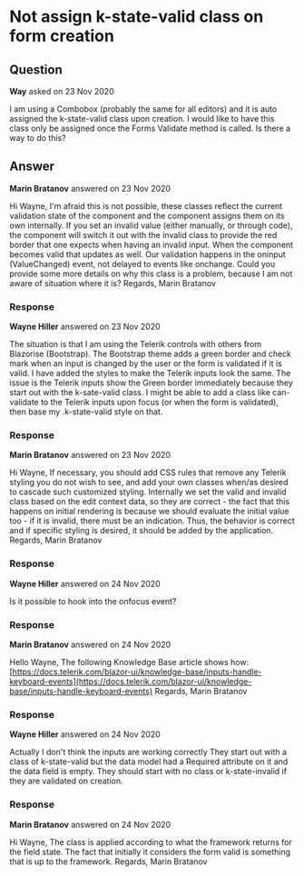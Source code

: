 # Not assign k-state-valid class on form creation

## Question

**Way** asked on 23 Nov 2020

I am using a Combobox (probably the same for all editors) and it is auto assigned the k-state-valid class upon creation. I would like to have this class only be assigned once the Forms Validate method is called. Is there a way to do this?

## Answer

**Marin Bratanov** answered on 23 Nov 2020

Hi Wayne, I'm afraid this is not possible, these classes reflect the current validation state of the component and the component assigns them on its own internally. If you set an invalid value (either manually, or through code), the component will switch it out with the invalid class to provide the red border that one expects when having an invalid input. When the component becomes valid that updates as well. Our validation happens in the oninput (ValueChanged) event, not delayed to events like onchange. Could you provide some more details on why this class is a problem, because I am not aware of situation where it is? Regards, Marin Bratanov

### Response

**Wayne Hiller** answered on 23 Nov 2020

The situation is that I am using the Telerik controls with others from Blazorise (Bootstrap). The Bootstrap theme adds a green border and check mark when an input is changed by the user or the form is validated if it is valid. I have added the styles to make the Telerik inputs look the same. The issue is the Telerik inputs show the Green border immediately because they start out with the k-sate-valid class. I might be able to add a class like can-validate to the Telerik inputs upon focus (or when the form is validated), then base my .k-state-valid style on that.

### Response

**Marin Bratanov** answered on 23 Nov 2020

Hi Wayne, If necessary, you should add CSS rules that remove any Telerik styling you do not wish to see, and add your own classes when/as desired to cascade such customized styling. Internally we set the valid and invalid class based on the edit context data, so they are correct - the fact that this happens on initial rendering is because we should evaluate the initial value too - if it is invalid, there must be an indication. Thus, the behavior is correct and if specific styling is desired, it should be added by the application. Regards, Marin Bratanov

### Response

**Wayne Hiller** answered on 24 Nov 2020

Is it possible to hook into the onfocus event?

### Response

**Marin Bratanov** answered on 24 Nov 2020

Hello Wayne, The following Knowledge Base article shows how: [https://docs.telerik.com/blazor-ui/knowledge-base/inputs-handle-keyboard-events](https://docs.telerik.com/blazor-ui/knowledge-base/inputs-handle-keyboard-events) Regards, Marin Bratanov

### Response

**Wayne Hiller** answered on 24 Nov 2020

Actually I don't think the inputs are working correctly They start out with a class of k-state-valid but the data model had a Required attribute on it and the data field is empty. They should start with no class or k-state-invalid if they are validated on creation.

### Response

**Marin Bratanov** answered on 24 Nov 2020

Hi Wayne, The class is applied according to what the framework returns for the field state. The fact that initially it considers the form valid is something that is up to the framework. Regards, Marin Bratanov
